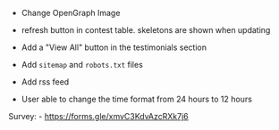 - Change OpenGraph Image

- refresh button in contest table. skeletons are shown when updating
- Add a "View All" button in the testimonials section

- Add `sitemap` and `robots.txt` files
- Add rss feed
- User able to change the time format from 24 hours to 12 hours



Survey: - https://forms.gle/xmvC3KdvAzcRXk7j6
